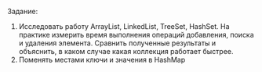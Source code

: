 Задание:
1. Исследовать работу ArrayList, LinkedList, TreeSet, HashSet. На практике измерить время выполнения операций добавления, поиска и удаления элемента. Сравнить полученные результаты и объяснить, в каком случае какая коллекция работает быстрее.
2. Поменять местами ключи и значения в HashMap
